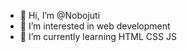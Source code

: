 - 👋 Hi, I’m @Nobojuti
- 👀 I’m interested in web development
- 🌱 I’m currently learning HTML CSS JS
<!---
Nobojuti/Nobojuti is a ✨ special ✨ repository because its `README.md` (this file) appears on your GitHub profile.
You can click the Preview link to take a look at your changes.
--->
